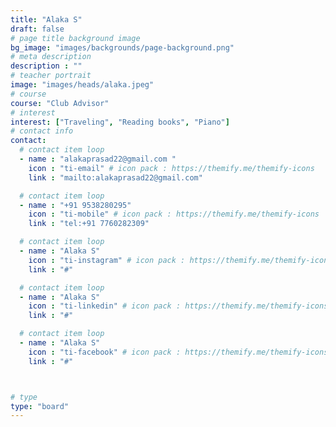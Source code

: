 ```yaml
---
title: "Alaka S"
draft: false
# page title background image
bg_image: "images/backgrounds/page-background.png"
# meta description
description : ""
# teacher portrait
image: "images/heads/alaka.jpeg"
# course
course: "Club Advisor"
# interest
interest: ["Traveling", "Reading books", "Piano"]
# contact info
contact:
  # contact item loop
  - name : "alakaprasad22@gmail.com "
    icon : "ti-email" # icon pack : https://themify.me/themify-icons
    link : "mailto:alakaprasad22@gmail.com"

  # contact item loop
  - name : "+91 9538280295"
    icon : "ti-mobile" # icon pack : https://themify.me/themify-icons
    link : "tel:+91 7760282309"

  # contact item loop
  - name : "Alaka S"
    icon : "ti-instagram" # icon pack : https://themify.me/themify-icons
    link : "#"

  # contact item loop
  - name : "Alaka S"
    icon : "ti-linkedin" # icon pack : https://themify.me/themify-icons
    link : "#"

  # contact item loop
  - name : "Alaka S"
    icon : "ti-facebook" # icon pack : https://themify.me/themify-icons
    link : "#"



# type
type: "board"
---
```

